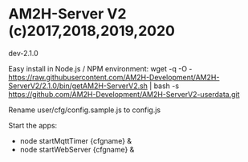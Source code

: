 # AM2H-Server V2 (c)2017,2018,2019,2020
dev-2.1.0

Easy install in Node.js / NPM environment:
wget -q -O - https://raw.githubusercontent.com/AM2H-Development/AM2H-ServerV2/2.1.0/bin/getAM2H-ServerV2.sh | bash -s https://github.com/AM2H-Development/AM2H-ServerV2-userdata.git

Rename user/cfg/config.sample.js to config.js

Start the apps:
* node startMqttTimer {cfgname} &
* node startWebServer {cfgname} &
